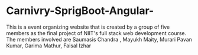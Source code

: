 # Carnivry-SprigBoot-Angular-
This is a event organizing website that is created by a group of five members as the final project of NIIT's full stack web development course. The members involved are Saumasis Chandra , Mayukh Maity, Murari Pavan Kumar, Garima Mathur, Faisal Izhar
